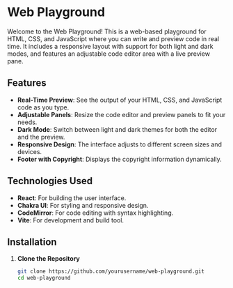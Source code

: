 # Web Playground

Welcome to the Web Playground! This is a web-based playground for HTML, CSS, and JavaScript where you can write and preview code in real time. It includes a responsive layout with support for both light and dark modes, and features an adjustable code editor area with a live preview pane.

## Features

- **Real-Time Preview**: See the output of your HTML, CSS, and JavaScript code as you type.
- **Adjustable Panels**: Resize the code editor and preview panels to fit your needs.
- **Dark Mode**: Switch between light and dark themes for both the editor and the preview.
- **Responsive Design**: The interface adjusts to different screen sizes and devices.
- **Footer with Copyright**: Displays the copyright information dynamically.

## Technologies Used

- **React**: For building the user interface.
- **Chakra UI**: For styling and responsive design.
- **CodeMirror**: For code editing with syntax highlighting.
- **Vite**: For development and build tool.

## Installation

1. **Clone the Repository**

   ```bash
   git clone https://github.com/yourusername/web-playground.git
   cd web-playground
